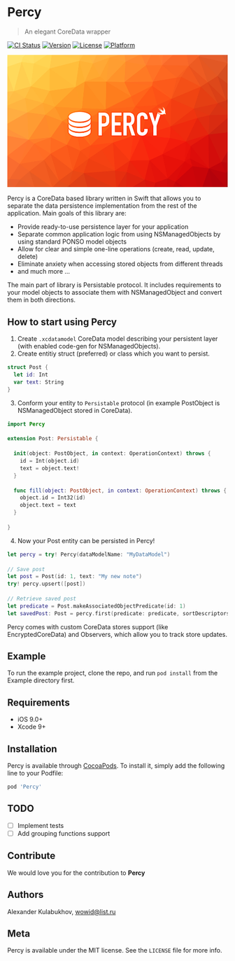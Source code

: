 # Percy
> An elegant CoreData wrapper

[![CI Status](https://img.shields.io/travis/akoulabukhov/Percy.svg?style=flat)](https://travis-ci.org/akoulabukhov/Percy)
[![Version](https://img.shields.io/cocoapods/v/Percy.svg?style=flat)](https://cocoapods.org/pods/Percy)
[![License](https://img.shields.io/cocoapods/l/Percy.svg?style=flat)](https://cocoapods.org/pods/Percy)
[![Platform](https://img.shields.io/cocoapods/p/Percy.svg?style=flat)](https://cocoapods.org/pods/Percy)

![](header.png)

Percy is a CoreData based library written in Swift that allows you to separate the data persistence implementation from the rest of the application. Main goals of this library are:

* Provide ready-to-use persistence layer for your application
* Separate common application logic from using NSManagedObjects by using standard PONSO model objects
* Allow for clear and simple one-line operations (create, read, update, delete)
* Eliminate anxiety when accessing stored objects from different threads
* and much more ...

The main part of library is Persistable protocol. It includes requirements to your model objects to associate them with NSManagedObject and convert them in both directions.

## How to start using Percy

1. Create ``.xcdatamodel`` CoreData model describing your persistent layer (with enabled code-gen for NSManagedObjects).
2. Create entitiy struct (preferred) or class which you want to persist.

```swift
struct Post {
  let id: Int
  var text: String
}
```

3. Conform your entity to ``Persistable`` protocol (in example PostObject is NSManagedObject stored in CoreData).

```swift
import Percy

extension Post: Persistable {

  init(object: PostObject, in context: OperationContext) throws {
    id = Int(object.id)
    text = object.text!
  }

  func fill(object: PostObject, in context: OperationContext) throws {
    object.id = Int32(id)
    object.text = text
  }

}
```
4. Now your Post entity can be persisted in Percy!

```swift
let percy = try! Percy(dataModelName: "MyDataModel")

// Save post
let post = Post(id: 1, text: "My new note")
try! percy.upsert([post])

// Retrieve saved post
let predicate = Post.makeAssociatedObjectPredicate(id: 1)
let savedPost: Post = percy.first(predicate: predicate, sortDescriptors: nil)!
```

Percy comes with custom CoreData stores support (like EncryptedCoreData) and Observers, which allow you to track store updates.

## Example

To run the example project, clone the repo, and run `pod install` from the Example directory first.

## Requirements

- iOS 9.0+
- Xcode 9+

## Installation

Percy is available through [CocoaPods](https://cocoapods.org). To install
it, simply add the following line to your Podfile:

```ruby
pod 'Percy'
```

## TODO

- [ ] Implement tests
- [ ] Add grouping functions support

## Contribute

We would love you for the contribution to **Percy**

## Authors

Alexander Kulabukhov, wowid@list.ru

## Meta

Percy is available under the MIT license. See the ``LICENSE`` file for more info.
